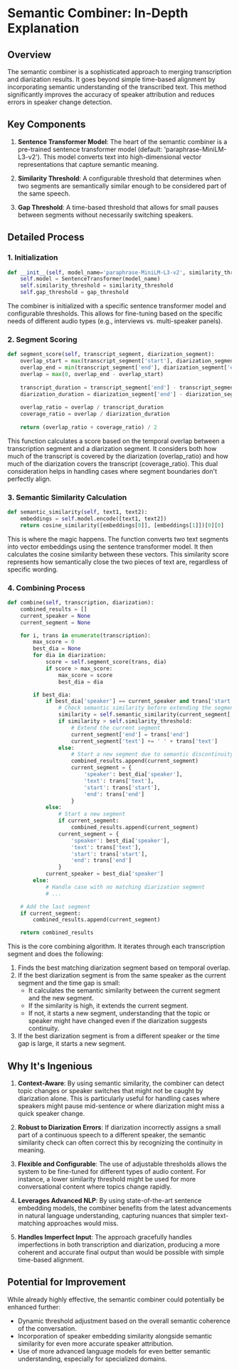 # Semantic Combiner: In-Depth Explanation

## Overview

The semantic combiner is a sophisticated approach to merging transcription and diarization results. It goes beyond simple time-based alignment by incorporating semantic understanding of the transcribed text. This method significantly improves the accuracy of speaker attribution and reduces errors in speaker change detection.

## Key Components

1. **Sentence Transformer Model**: The heart of the semantic combiner is a pre-trained sentence transformer model (default: 'paraphrase-MiniLM-L3-v2'). This model converts text into high-dimensional vector representations that capture semantic meaning.

2. **Similarity Threshold**: A configurable threshold that determines when two segments are semantically similar enough to be considered part of the same speech.

3. **Gap Threshold**: A time-based threshold that allows for small pauses between segments without necessarily switching speakers.

## Detailed Process

### 1. Initialization

```python
def __init__(self, model_name='paraphrase-MiniLM-L3-v2', similarity_threshold=0.7, gap_threshold=1.0):
    self.model = SentenceTransformer(model_name)
    self.similarity_threshold = similarity_threshold
    self.gap_threshold = gap_threshold
```

The combiner is initialized with a specific sentence transformer model and configurable thresholds. This allows for fine-tuning based on the specific needs of different audio types (e.g., interviews vs. multi-speaker panels).

### 2. Segment Scoring

```python
def segment_score(self, transcript_segment, diarization_segment):
    overlap_start = max(transcript_segment['start'], diarization_segment['start'])
    overlap_end = min(transcript_segment['end'], diarization_segment['end'])
    overlap = max(0, overlap_end - overlap_start)
    
    transcript_duration = transcript_segment['end'] - transcript_segment['start']
    diarization_duration = diarization_segment['end'] - diarization_segment['start']
    
    overlap_ratio = overlap / transcript_duration
    coverage_ratio = overlap / diarization_duration
    
    return (overlap_ratio + coverage_ratio) / 2
```

This function calculates a score based on the temporal overlap between a transcription segment and a diarization segment. It considers both how much of the transcript is covered by the diarization (overlap_ratio) and how much of the diarization covers the transcript (coverage_ratio). This dual consideration helps in handling cases where segment boundaries don't perfectly align.

### 3. Semantic Similarity Calculation

```python
def semantic_similarity(self, text1, text2):
    embeddings = self.model.encode([text1, text2])
    return cosine_similarity([embeddings[0]], [embeddings[1]])[0][0]
```

This is where the magic happens. The function converts two text segments into vector embeddings using the sentence transformer model. It then calculates the cosine similarity between these vectors. This similarity score represents how semantically close the two pieces of text are, regardless of specific wording.

### 4. Combining Process

```python
def combine(self, transcription, diarization):
    combined_results = []
    current_speaker = None
    current_segment = None

    for i, trans in enumerate(transcription):
        max_score = 0
        best_dia = None
        for dia in diarization:
            score = self.segment_score(trans, dia)
            if score > max_score:
                max_score = score
                best_dia = dia

        if best_dia:
            if best_dia['speaker'] == current_speaker and trans['start'] - current_segment['end'] < self.gap_threshold:
                # Check semantic similarity before extending the segment
                similarity = self.semantic_similarity(current_segment['text'], trans['text'])
                if similarity > self.similarity_threshold:
                    # Extend the current segment
                    current_segment['end'] = trans['end']
                    current_segment['text'] += ' ' + trans['text']
                else:
                    # Start a new segment due to semantic discontinuity
                    combined_results.append(current_segment)
                    current_segment = {
                        'speaker': best_dia['speaker'],
                        'text': trans['text'],
                        'start': trans['start'],
                        'end': trans['end']
                    }
            else:
                # Start a new segment
                if current_segment:
                    combined_results.append(current_segment)
                current_segment = {
                    'speaker': best_dia['speaker'],
                    'text': trans['text'],
                    'start': trans['start'],
                    'end': trans['end']
                }
            current_speaker = best_dia['speaker']
        else:
            # Handle case with no matching diarization segment
            # ...

    # Add the last segment
    if current_segment:
        combined_results.append(current_segment)

    return combined_results
```

This is the core combining algorithm. It iterates through each transcription segment and does the following:

1. Finds the best matching diarization segment based on temporal overlap.
2. If the best diarization segment is from the same speaker as the current segment and the time gap is small:
   - It calculates the semantic similarity between the current segment and the new segment.
   - If the similarity is high, it extends the current segment.
   - If not, it starts a new segment, understanding that the topic or speaker might have changed even if the diarization suggests continuity.
3. If the best diarization segment is from a different speaker or the time gap is large, it starts a new segment.

## Why It's Ingenious

1. **Context-Aware**: By using semantic similarity, the combiner can detect topic changes or speaker switches that might not be caught by diarization alone. This is particularly useful for handling cases where speakers might pause mid-sentence or where diarization might miss a quick speaker change.

2. **Robust to Diarization Errors**: If diarization incorrectly assigns a small part of a continuous speech to a different speaker, the semantic similarity check can often correct this by recognizing the continuity in meaning.

3. **Flexible and Configurable**: The use of adjustable thresholds allows the system to be fine-tuned for different types of audio content. For instance, a lower similarity threshold might be used for more conversational content where topics change rapidly.

4. **Leverages Advanced NLP**: By using state-of-the-art sentence embedding models, the combiner benefits from the latest advancements in natural language understanding, capturing nuances that simpler text-matching approaches would miss.

5. **Handles Imperfect Input**: The approach gracefully handles imperfections in both transcription and diarization, producing a more coherent and accurate final output than would be possible with simple time-based alignment.

## Potential for Improvement

While already highly effective, the semantic combiner could potentially be enhanced further:

- Dynamic threshold adjustment based on the overall semantic coherence of the conversation.
- Incorporation of speaker embedding similarity alongside semantic similarity for even more accurate speaker attribution.
- Use of more advanced language models for even better semantic understanding, especially for specialized domains.